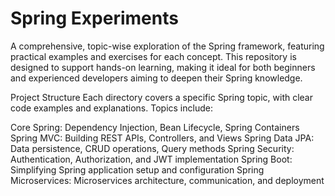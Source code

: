 # Spring Experiments
A comprehensive, topic-wise exploration of the Spring framework, featuring practical examples and exercises for each concept. This repository is designed to support hands-on learning, making it ideal for both beginners and experienced developers aiming to deepen their Spring knowledge.

Project Structure
Each directory covers a specific Spring topic, with clear code examples and explanations. Topics include:

Core Spring: Dependency Injection, Bean Lifecycle, Spring Containers
Spring MVC: Building REST APIs, Controllers, and Views
Spring Data JPA: Data persistence, CRUD operations, Query methods
Spring Security: Authentication, Authorization, and JWT implementation
Spring Boot: Simplifying Spring application setup and configuration
Spring Microservices: Microservices architecture, communication, and deployment
